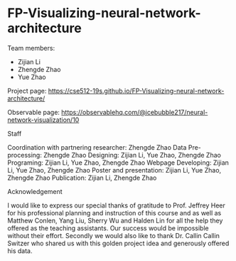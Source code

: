 
# FP-Visualizing-neural-network-architecture
Team members:  
* Zijian Li  
* Zhengde Zhao  
* Yue Zhao



Project page: https://cse512-19s.github.io/FP-Visualizing-neural-network-architecture/  

Observable page: https://observablehq.com/@icebubble217/neural-network-visualization/10



Staff

Coordination with partnering researcher: Zhengde Zhao
Data Pre-processing: Zhengde Zhao
Designing: Zijian Li, Yue Zhao, Zhengde Zhao
Programing: Zijian Li, Yue Zhao, Zhengde Zhao
Webpage Developing: Zijian Li, Yue Zhao, Zhengde Zhao
Poster and presentation: Zijian Li, Yue Zhao, Zhengde Zhao
Publication: Zijian Li, Zhengde Zhao



Acknowledgement

I would like to express our special thanks of gratitude to Prof. Jeffrey Heer for his professional planning and instruction of this course and as well as Matthew Conlen, Yang Liu, Sherry Wu and Halden Lin for all the help they offered as the teaching assistants. Our success would be impossible without their effort. 
Secondly we would also like to thank Dr. Callin Callin Switzer who shared us with this golden project idea and generously offered his data.
